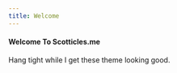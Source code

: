```yaml
---
title: Welcome
---
```


#### Welcome To Scotticles.me

Hang tight while I get these theme looking good.
